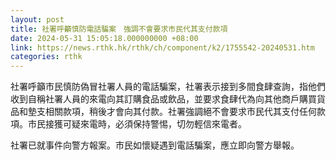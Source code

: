 ```yaml
---
layout: post
title: 社署呼籲慎防電話騙案　強調不會要求市民代其支付款項
date: 2024-05-31 15:05:18.000000000 +08:00
link: https://news.rthk.hk/rthk/ch/component/k2/1755542-20240531.htm
categories: rthk
---
```


社署呼籲市民慎防偽冒社署人員的電話騙案，社署表示接到多間食肆查詢，指他們收到自稱社署人員的來電向其訂購食品或飲品，並要求食肆代為向其他商戶購買貨品和墊支相關款項，稍後才會向其付款。社署強調絕不會要求市民代其支付任何款項。市民接獲可疑來電時，必須保持警惕，切勿輕信來電者。

社署已就事件向警方報案。市民如懷疑遇到電話騙案，應立即向警方舉報。
